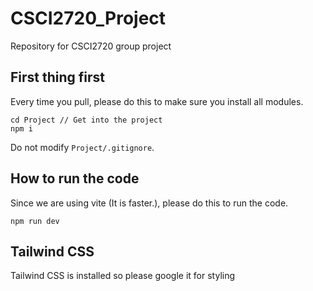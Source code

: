 # CSCI2720_Project
Repository for CSCI2720 group project

## First thing first
Every time you pull, please do this to make sure you install all modules.
```
cd Project // Get into the project
npm i
```
Do not modify `Project/.gitignore`.
## How to run the code
Since we are using vite (It is faster.), please do this to run the code.
```
npm run dev
```
## Tailwind CSS
Tailwind CSS is installed so please google it for styling
